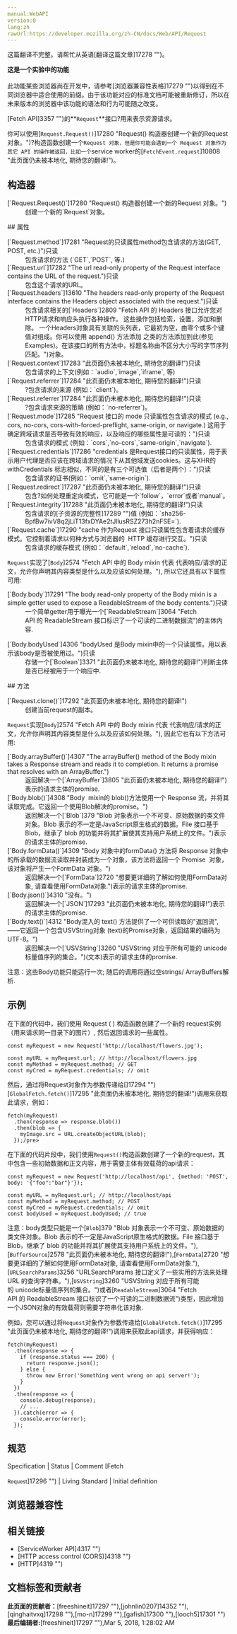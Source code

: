 ```yaml
---
manual:WebAPI
version:0
lang:zh
rawUrl:https://developer.mozilla.org/zh-CN/docs/Web/API/Request
---
```




这篇翻译不完整。请帮忙从英语[翻译这篇文章]17278 "")。






**这是一个实验中的功能**<br></br>此功能某些浏览器尚在开发中，请参考[浏览器兼容性表格]17279 "")以得到在不同浏览器中适合使用的前缀。由于该功能对应的标准文档可能被重新修订，所以在未来版本的浏览器中该功能的语法和行为可能随之改变。



[Fetch API]3357 "")的**`Request`**接口?用来表示资源请求。



你可以使用[`Request.Request()`]17280 "Request() 构造器创建一个新的Request 对象。")?构造函数创建一个`Request 对象，但是你可能会遇到一个 Request 对象作为其它 API 的操作被返回，比如一个`service worker的[`FetchEvent.request`]10808 "此页面仍未被本地化, 期待您的翻译!")。


## 构造器<a name="构造器"></a>
<dl><dt>[`Request.Request()`]17280 "Request() 构造器创建一个新的Request 对象。")</dt><dd>创建一个新的`Request`对象。</dd></dl>
## 属性<a name="属性"></a>
<dl><dt>[`Request.method`]17281 "Request的只读属性method包含请求的方法(GET, POST, etc.)")只读</dt><dd>包含请求的方法 (`GET`,`POST`, 等.)</dd><dt>[`Request.url`]17282 "The url read-only property of the Request interface contains the URL of the request.")只读</dt><dd>包含这个请求的URL。</dd><dt>[`Request.headers`]13610 "The headers read-only property of the Request interface contains the Headers object associated with the request.")只读</dt><dd>包含请求相关的[`Headers`]2809 "Fetch API 的 Headers 接口允许您对HTTP请求和响应头执行各种操作。 这些操作包括检索，设置，添加和删除。 一个Headers对象具有关联的头列表，它最初为空，由零个或多个键值对组成。你可以使用 append() 方法添加 之类的方法添加到此(参见 Examples)。在该接口的所有方法中，标题名称由不区分大小写的字节序列匹配。")对象。</dd><dt>[`Request.context`]17283 "此页面仍未被本地化, 期待您的翻译!")只读<i></i></dt><dd>包含请求的上下文(例如：`audio`,`image`,`iframe`, 等)</dd><dt>[`Request.referrer`]17284 "此页面仍未被本地化, 期待您的翻译!")只读</dt><dd>?包含请求的来源 (例如：`client`)。</dd><dt>[`Request.referrer`]17284 "此页面仍未被本地化, 期待您的翻译!")只读</dt><dd>?包含请求来源的策略 (例如：`no-referrer`)。</dd><dt>[`Request.mode`]17285 "Request 接口的 mode 只读属性包含请求的模式 (e.g., cors, no-cors, cors-with-forced-preflight, same-origin, or navigate.) 这用于确定跨域请求是否导致有效的响应，以及响应的哪些属性是可读的：")只读</dt><dd>包含请求的模式 (例如：`cors`,`no-cors`,`same-origin`,`navigate`).</dd><dt>[`Request.credentials`]17286 "credentials 是Request接口的只读属性，用于表示用户代理是否应该在跨域请求的情况下从其他域发送cookies。这与XHR的withCredentials 标志相似，不同的是有三个可选值（后者是两个）：")只读</dt><dd>包含请求的证书(例如：`omit`,`same-origin`).</dd><dt>[`Request.redirect`]17287 "此页面仍未被本地化, 期待您的翻译!")只读</dt><dd>包含?如何处理重定向模式，它可能是一个`follow`，`error`或者`manual`。</dd><dt>[`Request.integrity`]17288 "此页面仍未被本地化, 期待您的翻译!")只读</dt><dd>包含请求的[子资源的完整性]17289 "")值 (例如：`sha256-BpfBw7ivV8q2jLiT13fxDYAe2tJllusRSZ273h2nFSE=`).</dd><dt>[`Request.cache`]17290 "cache 作为Request 接口只读属性包含着请求的缓存模式。它控制着请求以何种方式与浏览器的  HTTP 缓存进行交互。")只读</dt><dd>包含请求的缓存模式 (例如：`default`,`reload`,`no-cache`).</dd></dl>

`Request`实现了[`Body`]2574 "Fetch API 中的 Body mixin 代表 代表响应/请求的正文，允许你声明其内容类型是什么以及应该如何处理。"), 所以它还具有以下属性可用:

<dl><dt>[`Body.body`]17291 "The body read-only property of the Body mixin is a simple getter used to expose a ReadableStream of the body contents.")只读</dt><dd>一个简单getter用于曝光一个[`ReadableStream`]3064 "Fetch API 的 ReadableStream 接口标识了一个可读的二进制数据流")的主体内容.</dd></dl><dl><dt>[`Body.bodyUsed`]4306 "bodyUsed 是Body mixin中的一个只读属性。用以表示该body是否被使用过。")只读</dt><dd>存储一个[`Boolean`]3371 "此页面仍未被本地化, 期待您的翻译!")判断主体是否已经被用于一个响应中.</dd></dl>
## 方法<a name="方法"></a>
<dl><dt>[`Request.clone()`]17292 "此页面仍未被本地化, 期待您的翻译!")</dt><dd>创建当前request的副本。</dd></dl>

`Request`实现[`Body`]2574 "Fetch API 中的 Body mixin 代表 代表响应/请求的正文，允许你声明其内容类型是什么以及应该如何处理。"), 因此它也有以下方法可用:

<dl><dt>[`Body.arrayBuffer()`]4307 "The arrayBuffer() method of the Body mixin takes a Response stream and reads it to completion. It returns a promise that resolves with an ArrayBuffer.")</dt><dd>返回解决一个[`ArrayBuffer`]3805 "此页面仍未被本地化, 期待您的翻译!")表示的请求主体的promise.</dd><dt>[`Body.blob()`]4308 "Body  mixin的 blob()方法使用一个 Response 流，并将其读取完成。它返回一个使用Blob解决的promise。")</dt><dd>返回解决一个[`Blob`]379 "Blob 对象表示一个不可变、原始数据的类文件对象。Blob 表示的不一定是JavaScript原生格式的数据。File 接口基于Blob，继承了 blob 的功能并将其扩展使其支持用户系统上的文件。")表示的请求主体的promise.</dd><dt>[`Body.formData()`]4309 "Body 对象中的formData() 方法将 Response 对象中的所承载的数据流读取并封装成为一个对象，该方法将返回一个 Promise  对象，该对象将产生一个FormData 对象。")</dt><dd>返回解决一个[`FormData`]2720 "想要更详细的了解如何使用FormData对象, 请查看使用FormData对象.")表示的请求主体的promise.</dd><dt>[`Body.json()`]4310 "没有。")</dt><dd>返回解决一个[`JSON`]17293 "此页面仍未被本地化, 期待您的翻译!")表示的请求主体的promise.</dd><dt>[`Body.text()`]4312 "Body混入的 text() 方法提供了一个可供读取的"返回流", ——它返回一个包含USVString对象 (text)的Promise对象，返回结果的编码为UTF-8。")</dt><dd>返回解决一个[`USVString`]3260 "USVString 对应于所有可能的 unicode标量值序列的集合。")(文本)表示的请求主体的promise.</dd></dl>

注意：这些Body功能只能运行一次; 随后的调用将通过空strings/ ArrayBuffers解析.


## 示例<a name="示例"></a>


在下面的代码中，我们使用 Request ( ) 构造函数创建了一个新的 request实例 （用来请求同一目录下的图片）, 然后返回请求的一些属性。


```
const myRequest = new Request('http://localhost/flowers.jpg');

const myURL = myRequest.url; // http://localhost/flowers.jpg
const myMethod = myRequest.method; // GET
const myCred = myRequest.credentials; // omit
```


然后，通过将Request对象作为参数传递给[]17294 "")[`GlobalFetch.fetch()`]17295 "此页面仍未被本地化, 期待您的翻译!")调用来获取此请求，例如：


```
fetch(myRequest)
  .then(response => response.blob())
  .then(blob => {
    myImage.src = URL.createObjectURL(blob);
  });/pre>
```


在下面的代码片段中，我们使用`Request()`构造函数创建了一个新的request，其中包含一些初始数据和正文内容，用于需要主体有效载荷的api请求：


```
const myRequest = new Request('http://localhost/api', {method: 'POST', body: '{"foo":"bar"}'});
 
const myURL = myRequest.url; // http://localhost/api
const myMethod = myRequest.method; // POST
const myCred = myRequest.credentials; // omit
const bodyUsed = myRequest.bodyUsed; // true
```


注意：body类型只能是一个[`Blob`]379 "Blob 对象表示一个不可变、原始数据的类文件对象。Blob 表示的不一定是JavaScript原生格式的数据。File 接口基于Blob，继承了 blob 的功能并将其扩展使其支持用户系统上的文件。"),[`BufferSource`]2578 "此页面仍未被本地化, 期待您的翻译!"),[`FormData`]2720 "想要更详细的了解如何使用FormData对象, 请查看使用FormData对象."),[`URLSearchParams`]3256 "URLSearchParams 接口定义了一些实用的方法来处理 URL 的查询字符串。"),[`USVString`]3260 "USVString 对应于所有可能的 unicode标量值序列的集合。")或者[`ReadableStream`]3064 "Fetch API 的 ReadableStream 接口标识了一个可读的二进制数据流")类型，因此增加一个JSON对象的有效载荷则需要字符串化该对象.



例如，您可以通过将`Request`对象作为参数传递给[`GlobalFetch.fetch()`]17295 "此页面仍未被本地化, 期待您的翻译!")调用来获取此api请求，并获得响应：


```
fetch(myRequest)
  .then(response => {
    if (response.status === 200) {
      return response.json();
    } else {
      throw new Error('Something went wrong on api server!');
    }
  })
  .then(response => {
    console.debug(response);
    // ...
  }).catch(error => {
    console.error(error);
  });
```

## 规范<a name="规范"></a>
Specification | Status | Comment 
[Fetch<br></br><small>Request</small>]17296 "") | Living Standard | Initial definition 


## 浏览器兼容性<a name="浏览器兼容性"></a>





## 相关链接<a name="相关链接"></a>

* [ServiceWorker API]4317 "")
* [HTTP access control (CORS)]4318 "")
* [HTTP]4319 "")



## 文档标签和贡献者
**此页面的贡献者：**[freeshineit]17297 ""),[johnlin0207]14352 ""),[qinghaitvxq]17298 ""),[mo-n]17299 ""),[gafish]17300 ""),[looch5]17301 "")
**最后编辑者:**[freeshineit]17297 ""),<time>Mar 5, 2018, 1:28:02 AM</time>


